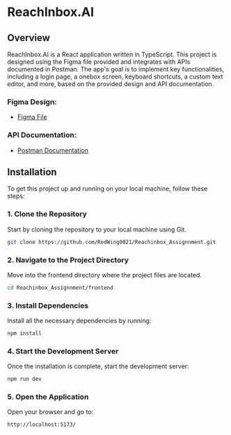 # ReachInbox.AI

## Overview

ReachInbox.AI is a React application written in TypeScript. This project is designed using the Figma file provided and integrates with APIs documented in Postman. The app's goal is to implement key functionalities, including a login page, a onebox screen, keyboard shortcuts, a custom text editor, and more, based on the provided design and API documentation.

### Figma Design:
- [Figma File](https://www.figma.com/file/uECxqvFhEx9dn4ZuO7wqmu/Reachinbox-Assignment?type=design&node-id=0-1&mode=design)

### API Documentation:
- [Postman Documentation](https://documenter.getpostman.com/view/30630244/2sA2rCTMKr#433eb613-e405-4239-9e2d-f20485b31b27)

## Installation

To get this project up and running on your local machine, follow these steps:

### 1. Clone the Repository
Start by cloning the repository to your local machine using Git.

```bash
git clone https://github.com/RedWing0021/Reachinbox_Assignnment.git
```

### 2. Navigate to the Project Directory
Move into the frontend directory where the project files are located.

```bash
cd Reachinbox_Assignnment/frontend
```

### 3. Install Dependencies
Install all the necessary dependencies by running:

```bash
npm install
```

### 4. Start the Development Server
Once the installation is complete, start the development server:

```bash
npm run dev
```

### 5. Open the Application
Open your browser and go to:

```bash
http://localhost:5173/
```
